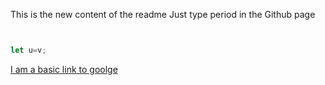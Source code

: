 This is the new content of the readme
Just type period in the Github page

```javascript


let u=v;
```

[I am a basic link to goolge](https://google.com)